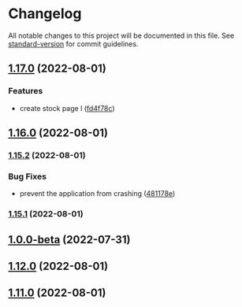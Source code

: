 # Changelog

All notable changes to this project will be documented in this file. See [standard-version](https://github.com/conventional-changelog/standard-version) for commit guidelines.

## [1.17.0](https://gitlab.com/kasungihan.dev/git-testing/compare/v1.16.0...v1.17.0) (2022-08-01)


### Features

* create stock page l ([fd4f78c](https://gitlab.com/kasungihan.dev/git-testing/commit/fd4f78c33296d7beaf9abaae7b39bf65b111b6af))

## [1.16.0](https://gitlab.com/kasungihan.dev/git-testing/compare/v1.15.2...v1.16.0) (2022-08-01)

### [1.15.2](https://gitlab.com/kasungihan.dev/git-testing/compare/v1.15.1...v1.15.2) (2022-08-01)


### Bug Fixes

* prevent the application from crashing ([481178e](https://gitlab.com/kasungihan.dev/git-testing/commit/481178e1458f1fbc6dcf2793d9ab9165a2f158ad))

### [1.15.1](https://gitlab.com/kasungihan.dev/git-testing/compare/v1.12.0...v1.15.1) (2022-08-01)

## [1.0.0-beta](https://gitlab.com/kasungihan.dev/git-testing/compare/v1.0.0...v1.0.0-beta) (2022-07-31)

## [1.12.0](https://gitlab.com/kasungihan.dev/git-testing/compare/v1.11.0...v1.12.0) (2022-08-01)

## [1.11.0](https://gitlab.com/kasungihan.dev/git-testing/compare/v1.0.5...v1.11.0) (2022-08-01)
